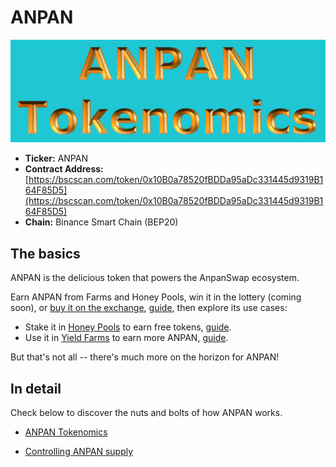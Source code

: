 # ANPAN

![](img-anpan-2021-10-10-17-12-03.png)

* **Ticker:** ANPAN
* **Contract Address:** [https://bscscan.com/token/0x10B0a78520fBDDa95aDc331445d9319B164F85D5](https://bscscan.com/token/0x10B0a78520fBDDa95aDc331445d9319B164F85D5) 
* **Chain:** Binance Smart Chain \(BEP20\)

## The basics

ANPAN is the delicious token that powers the AnpanSwap ecosystem.

Earn ANPAN from Farms and Honey Pools, win it in the lottery (coming soon), or [buy it on the exchange](https://exchange.anpanswap.finance/#/swap), [guide](https://docs.anpanswap.finance/products/anpanswap-exchange), then explore its use cases:

* Stake it in [Honey Pools](https://anpanswap.finance/pools) to earn free tokens, [guide](https://docs.anpanswap.finance/products/honey-pool).
* Use it in [Yield Farms](https://anpanswap.finance/farms) to earn more ANPAN, [guide](https://docs.anpanswap.finance/products/yield-farming).

But that's not all -- there's much more on the horizon for ANPAN!

## In detail

Check below to discover the nuts and bolts of how ANPAN works.

* [ANPAN Tokenomics](https://docs.anpanswap.finance/tokenomics/anpan/anpan-tokenomics)

* [Controlling ANPAN supply](https://docs.anpanswap.finance/tokenomics/anpan/controlling-anpan-supply)